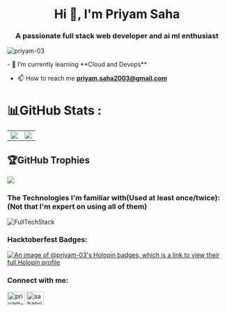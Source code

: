 <h1 align="center">Hi 👋, I'm Priyam Saha</h1>
<h3 align="center">A passionate full stack web developer and ai ml enthusiast</h3>
<!-- <img  width=100% height = 420px alt = "coding"src="https://camo.githubusercontent.com/c1dcb74cc1c1835b1d716f5051499a2814c683c806b15f04b0eba492863703e9/68747470733a2f2f63646e2e6472696262626c652e636f6d2f75736572732f3733303730332f73637265656e73686f74732f363538313234332f6176656e746f2e676966"> -->
<p align="left"> <img src="https://komarev.com/ghpvc/?username=priyam-03&label=Profile%20views&color=0e75b6&style=flat" alt="priyam-03" /> </p>
- 🌱 I’m currently learning **Cloud and Devops**

- 📫 How to reach me **priyam.saha2003@gmail.com**


# 📊GitHub Stats :
<table align="center">
<tr>
<td><img src="https://github-readme-stats.vercel.app/api/top-langs?username=priyam-03&show_icons=true&locale=en&layout=compact&theme=tokyonight" />
</td>
<td>
<!-- <img src="https://github-readme-stats.vercel.app/api?username=priyam-03&include_all_commits=true&count_private=true&show_icons=true&line_height=20&theme=tokyonight"/> -->
  
<img src="https://github-readme-streak-stats.herokuapp.com/?user=priyam-03&theme=black-ice&hide_border=true&stroke=0000&background=060A0CD"/>
</td>
</tr>
</table>
<!-- <br />
<p align="center">
<img align="center" src="https://github-readme-streak-stats.herokuapp.com/?user=priyam-03&theme=black-ice&hide_border=true&stroke=0000&background=060A0CD" />
</p>
<br> -->

## 🏆GitHub Trophies
![](https://github-profile-trophy.vercel.app/?username=priyam-03&theme=radical&no-frame=true&no-bg=false&margin-w=4)

### The Technologies I'm familiar with(Used at least once/twice):(Not that I'm expert on using all of them)

![FullTechStack](https://skillicons.dev/icons?i=bash,c,cpp,css,docker,express,git,github,html,java,js,linux,markdown,mongo,mysql,next,nodejs,postgres,postman,powershell,python,qt,react,redis,regex,ruby,sqlite,spring,tailwind,typescript,vim,vscode,vite,flask,django,tensorflow,pytorch,aws)

<h3 align="left">Hacktoberfest Badges:</h3>

[![An image of @priyam-03's Holopin badges, which is a link to view their full Holopin profile](https://holopin.me/priyam03)](https://holopin.io/@priyam03)



<h3 align="left">Connect with me:</h3>
<p align="left">
<a href="https://linkedin.com/in/priyam-saha-20057921b" target="blank"><img align="center" src="https://raw.githubusercontent.com/rahuldkjain/github-profile-readme-generator/master/src/images/icons/Social/linked-in-alt.svg" alt="priyam-saha-20057921b" height="30" width="40" /></a>
<!-- <a href="https://kaggle.com/priyam_saha03" target="blank"><img align="center" src="https://raw.githubusercontent.com/rahuldkjain/github-profile-readme-generator/master/src/images/icons/Social/kaggle.svg" alt="priyam_saha03" height="30" width="40" /></a> -->
<a href="https://www.leetcode.com/sahapriyam" target="blank"><img align="center" src="https://raw.githubusercontent.com/rahuldkjain/github-profile-readme-generator/master/src/images/icons/Social/leet-code.svg" alt="sahapriyam" height="30" width="40" /></a>
</p>


